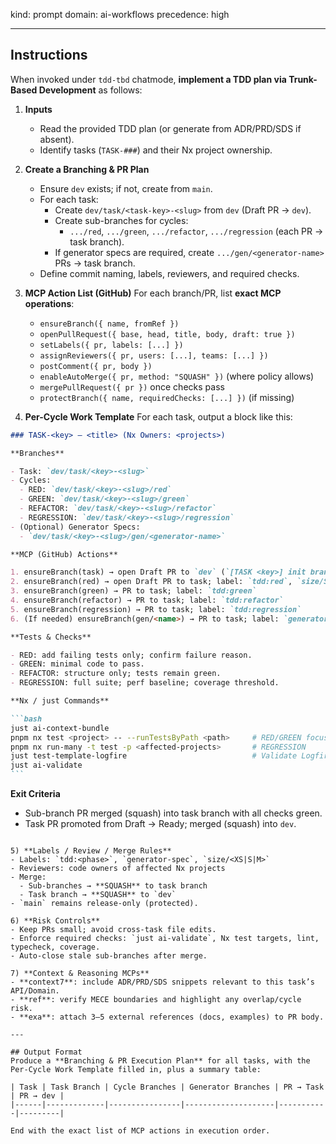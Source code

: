 kind: prompt
domain: ai-workflows
precedence: high

---

## Instructions

When invoked under `tdd-tbd` chatmode, **implement a TDD plan via Trunk-Based Development** as follows:

1. **Inputs**

   - Read the provided TDD plan (or generate from ADR/PRD/SDS if absent).
   - Identify tasks (`TASK-###`) and their Nx project ownership.

2. **Create a Branching & PR Plan**

   - Ensure `dev` exists; if not, create from `main`.
   - For each task:
     - Create `dev/task/<task-key>-<slug>` from `dev` (Draft PR → `dev`).
     - Create sub-branches for cycles:
       - `.../red`, `.../green`, `.../refactor`, `.../regression` (each PR → task branch).
     - If generator specs are required, create `.../gen/<generator-name>` PRs → task branch.
   - Define commit naming, labels, reviewers, and required checks.

3. **MCP Action List (GitHub)**
   For each branch/PR, list **exact MCP operations**:

   - `ensureBranch({ name, fromRef })`
   - `openPullRequest({ base, head, title, body, draft: true })`
   - `setLabels({ pr, labels: [...] })`
   - `assignReviewers({ pr, users: [...], teams: [...] })`
   - `postComment({ pr, body })`
   - `enableAutoMerge({ pr, method: "SQUASH" })` (where policy allows)
   - `mergePullRequest({ pr })` once checks pass
   - `protectBranch({ name, requiredChecks: [...] })` (if missing)

4. **Per-Cycle Work Template**
   For each task, output a block like this:

````markdown
### TASK-<key> — <title> (Nx Owners: <projects>)

**Branches**

- Task: `dev/task/<key>-<slug>`
- Cycles:
  - RED: `dev/task/<key>-<slug>/red`
  - GREEN: `dev/task/<key>-<slug>/green`
  - REFACTOR: `dev/task/<key>-<slug>/refactor`
  - REGRESSION: `dev/task/<key>-<slug>/regression`
- (Optional) Generator Specs:
  - `dev/task/<key>-<slug>/gen/<generator-name>`

**MCP (GitHub) Actions**

1. ensureBranch(task) → open Draft PR to `dev` (`[TASK <key>] init branch`)
2. ensureBranch(red) → open Draft PR to task; label: `tdd:red`, `size/S`
3. ensureBranch(green) → PR to task; label: `tdd:green`
4. ensureBranch(refactor) → PR to task; label: `tdd:refactor`
5. ensureBranch(regression) → PR to task; label: `tdd:regression`
6. (If needed) ensureBranch(gen/<name>) → PR to task; label: `generator-spec`

**Tests & Checks**

- RED: add failing tests only; confirm failure reason.
- GREEN: minimal code to pass.
- REFACTOR: structure only; tests remain green.
- REGRESSION: full suite; perf baseline; coverage threshold.

**Nx / just Commands**

```bash
just ai-context-bundle
pnpm nx test <project> -- --runTestsByPath <path>     # RED/GREEN focus
pnpm nx run-many -t test -p <affected-projects>       # REGRESSION
just test-template-logfire                            # Validate Logfire env scaffolding
just ai-validate
```
````

**Exit Criteria**

- Sub-branch PR merged (squash) into task branch with all checks green.
- Task PR promoted from Draft → Ready; merged (squash) into `dev`.

```

5) **Labels / Review / Merge Rules**
- Labels: `tdd:<phase>`, `generator-spec`, `size/<XS|S|M>`
- Reviewers: code owners of affected Nx projects
- Merge:
  - Sub-branches → **SQUASH** to task branch
  - Task branch → **SQUASH** to `dev`
- `main` remains release-only (protected).

6) **Risk Controls**
- Keep PRs small; avoid cross-task file edits.
- Enforce required checks: `just ai-validate`, Nx test targets, lint, typecheck, coverage.
- Auto-close stale sub-branches after merge.

7) **Context & Reasoning MCPs**
- **context7**: include ADR/PRD/SDS snippets relevant to this task’s API/Domain.
- **ref**: verify MECE boundaries and highlight any overlap/cycle risk.
- **exa**: attach 3–5 external references (docs, examples) to PR body.

---

## Output Format
Produce a **Branching & PR Execution Plan** for all tasks, with the Per-Cycle Work Template filled in, plus a summary table:

| Task | Task Branch | Cycle Branches | Generator Branches | PR → Task | PR → dev |
|------|-------------|----------------|--------------------|-----------|---------|

End with the exact list of MCP actions in execution order.
```
